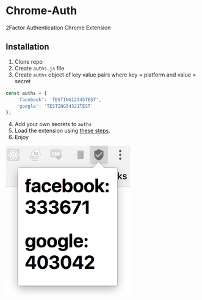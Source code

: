 # Chrome-Auth
2Factor Authentication Chrome Extension

## Installation
1. Clone repo
2. Create `auths.js` file
3. Create `auths` object of key value pairs where key = platform and value = secret
```javascript
const auths = {
	'facebook': 'TESTING12345TEST',
	'google': 'TESTING54321TEST'
};
```
4. Add your own secrets to `auths`
5. Load the extension using [these steps](https://developer.chrome.com/extensions/getstarted#unpacked).
6. Enjoy

![demo](demo.png)
